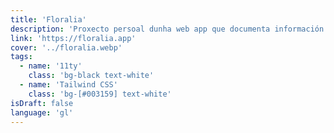 ```yaml
---
title: 'Floralia'
description: 'Proxecto persoal dunha web app que documenta información sobre plantas de horta e xardín. En constante desenvolvemento e crecemento. Versión Beta.'
link: 'https://floralia.app'
cover: '../floralia.webp'
tags:
  - name: '11ty'
    class: 'bg-black text-white'
  - name: 'Tailwind CSS'
    class: 'bg-[#003159] text-white'
isDraft: false
language: 'gl'
---
```


